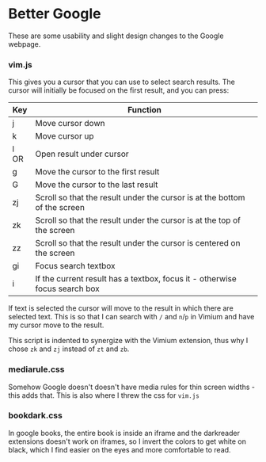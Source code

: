 # Better Google

These are some usability and slight design changes to the Google webpage.

### vim.js

This gives you a cursor that you can use to select search results. The cursor will initially be focused on the first result, and you can press:

| Key       | Function                                                                   |
| --        | -                                                                          |
| j         | Move cursor down                                                           |
| k         | Move cursor up                                                             |
| l OR <CR> | Open result under cursor                                                   |
| g         | Move the cursor to the first result                                        |
| G         | Move the cursor to the last result                                         |
| zj        | Scroll so that the result under the cursor is at the bottom of the screen  |
| zk        | Scroll so that the result under the cursor is at the top of the screen     |
| zz        | Scroll so that the result under the cursor is centered on the screen       |
| gi        | Focus search textbox                                                       |
| i         | If the current result has a textbox, focus it - otherwise focus search box |

If text is selected the cursor will move to the result in which there are selected text. This is so that I can search with `/` and `n`/`p` in Vimium and have my cursor move to the result.

This script is indented to synergize with the Vimium extension, thus why I chose `zk` and `zj` instead of `zt` and `zb`.


### mediarule.css

Somehow Google doesn't doesn't have media rules for thin screen widths - this adds that. This is also where I threw the css for `vim.js`


### bookdark.css

In google books, the entire book is inside an iframe and the darkreader extensions doesn't work on iframes, so I invert the colors to get white on black, which I find easier on the eyes and more comfortable to read.
